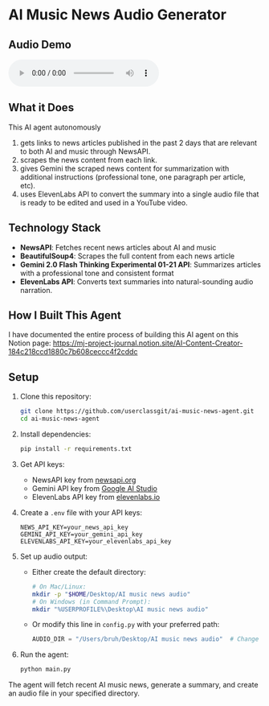 # AI Music News Audio Generator

## Audio Demo

<audio controls>
  <source src="https://raw.githubusercontent.com/userclassgit/ai-music-news-agent/main/demo/demo.mp3" type="audio/mpeg">
  Your browser does not support the audio element.
</audio>

## What it Does

This AI agent autonomously
1. gets links to news articles published in the past 2 days that are relevant to both AI and music through NewsAPI.
2. scrapes the news content from each link.
3. gives Gemini the scraped news content for summarization with additional instructions (professional tone, one paragraph per article, etc).
4. uses ElevenLabs API to convert the summary into a single audio file that is ready to be edited and used in a YouTube video.

## Technology Stack

- **NewsAPI**: Fetches recent news articles about AI and music
- **BeautifulSoup4**: Scrapes the full content from each news article
- **Gemini 2.0 Flash Thinking Experimental 01-21 API**: Summarizes articles with a professional tone and consistent format
- **ElevenLabs API**: Converts text summaries into natural-sounding audio narration.

## How I Built This Agent

I have documented the entire process of building this AI agent on this Notion page:
https://mj-project-journal.notion.site/AI-Content-Creator-184c218ccd1880c7b608ceccc4f2cddc

## Setup

1. Clone this repository:
   ```bash
   git clone https://github.com/userclassgit/ai-music-news-agent.git
   cd ai-music-news-agent
   ```

2. Install dependencies:
   ```bash
   pip install -r requirements.txt
   ```

3. Get API keys:
   - NewsAPI key from [newsapi.org](https://newsapi.org)
   - Gemini API key from [Google AI Studio](https://makersuite.google.com/app/apikey)
   - ElevenLabs API key from [elevenlabs.io](https://elevenlabs.io)

4. Create a `.env` file with your API keys:
   ```
   NEWS_API_KEY=your_news_api_key
   GEMINI_API_KEY=your_gemini_api_key
   ELEVENLABS_API_KEY=your_elevenlabs_api_key
   ```

5. Set up audio output:
   - Either create the default directory:
     ```bash
     # On Mac/Linux:
     mkdir -p "$HOME/Desktop/AI music news audio"
     # On Windows (in Command Prompt):
     mkdir "%USERPROFILE%\Desktop\AI music news audio"
     ```
   - Or modify this line in `config.py` with your preferred path:
     ```python
     AUDIO_DIR = "/Users/bruh/Desktop/AI music news audio"  # Change this path
     ```

6. Run the agent:
   ```bash
   python main.py
   ```

The agent will fetch recent AI music news, generate a summary, and create an audio file in your specified directory.